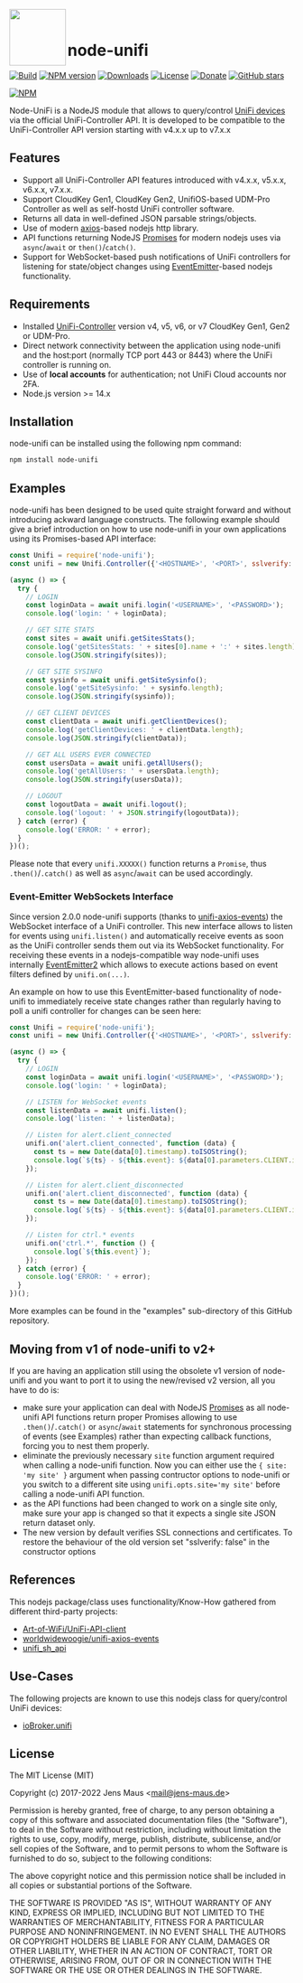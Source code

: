 <img height="100px" src="unifi.png" align="left"><br/>
# node-unifi

[![Build](https://github.com/jens-maus/node-unifi/workflows/CI/badge.svg)](https://github.com/jens-maus/node-unifi/actions)
[![NPM version](https://img.shields.io/npm/v/node-unifi.svg?logo=npm)](https://www.npmjs.com/package/node-unifi)
[![Downloads](https://img.shields.io/npm/dm/node-unifi.svg)](https://www.npmjs.com/package/node-unifi)
[![License](https://img.shields.io/github/license/jens-maus/node-unifi.svg)](https://github.com/jens-maus/node-unifi/blob/master/LICENSE)
[![Donate](https://img.shields.io/badge/Donate-PayPal-green.svg)](https://www.paypal.com/cgi-bin/webscr?cmd=_s-xclick&hosted_button_id=RAQSDY9YNZVCL)
[![GitHub stars](https://img.shields.io/github/stars/jens-maus/node-unifi.svg?style=social&label=Star)](https://github.com/jens-maus/node-unifi/stargazers/)

[![NPM](https://nodei.co/npm/node-unifi.png?downloads=true)](https://nodei.co/npm/node-unifi/)

Node-UniFi is a NodeJS module that allows to query/control [UniFi devices](http://www.ubnt.com/) via the official UniFi-Controller API. It is developed to be compatible to the UniFi-Controller API version starting with v4.x.x up to v7.x.x

## Features
* Support all UniFi-Controller API features introduced with v4.x.x, v5.x.x, v6.x.x, v7.x.x.
* Support CloudKey Gen1, CloudKey Gen2, UnifiOS-based UDM-Pro Controller as well as self-hostd UniFi controller software.
* Returns all data in well-defined JSON parsable strings/objects.
* Use of modern [axios](https://github.com/axios/axios)-based nodejs http library.
* API functions returning NodeJS [Promises](https://nodejs.dev/learn/understanding-javascript-promises) for modern nodejs uses via `async`/`await` or `then()`/`catch()`.
* Support for WebSocket-based push notifications of UniFi controllers for listening for state/object changes using [EventEmitter](https://github.com/EventEmitter2/EventEmitter2)-based nodejs functionality.

## Requirements
* Installed [UniFi-Controller](https://www.ubnt.com/download/unifi) version v4, v5, v6, or v7 CloudKey Gen1, Gen2 or UDM-Pro.
* Direct network connectivity between the application using node-unifi and the host:port (normally TCP port 443 or 8443) where the UniFi controller is running on.
* Use of **local accounts** for authentication; not UniFi Cloud accounts nor 2FA.
* Node.js version >= 14.x

## Installation
node-unifi can be installed using the following npm command:

```sh
npm install node-unifi
```

## Examples
node-unifi has been designed to be used quite straight forward and without introducing
ackward language constructs. The following example should give a brief introduction on
how to use node-unifi in your own applications using its Promises-based API interface:

```js
const Unifi = require('node-unifi');
const unifi = new Unifi.Controller({'<HOSTNAME>', '<PORT>', sslverify: false});

(async () => {
  try {
    // LOGIN
    const loginData = await unifi.login('<USERNAME>', '<PASSWORD>');
    console.log('login: ' + loginData);

    // GET SITE STATS
    const sites = await unifi.getSitesStats();
    console.log('getSitesStats: ' + sites[0].name + ':' + sites.length);
    console.log(JSON.stringify(sites));

    // GET SITE SYSINFO
    const sysinfo = await unifi.getSiteSysinfo();
    console.log('getSiteSysinfo: ' + sysinfo.length);
    console.log(JSON.stringify(sysinfo));

    // GET CLIENT DEVICES
    const clientData = await unifi.getClientDevices();
    console.log('getClientDevices: ' + clientData.length);
    console.log(JSON.stringify(clientData));

    // GET ALL USERS EVER CONNECTED
    const usersData = await unifi.getAllUsers();
    console.log('getAllUsers: ' + usersData.length);
    console.log(JSON.stringify(usersData));

    // LOGOUT
    const logoutData = await unifi.logout();
    console.log('logout: ' + JSON.stringify(logoutData));
  } catch (error) {
    console.log('ERROR: ' + error);
  }
})();
```

Please note that every `unifi.XXXXX()` function returns a `Promise`, thus `.then()`/`.catch()` as well as `async`/`await` can be used accordingly.

### Event-Emitter WebSockets Interface

Since version 2.0.0 node-unifi supports (thanks to [unifi-axios-events](https://github.com/worldwidewoogie/unifi-axios-events)) the WebSocket interface
of a UniFi controller. This new interface allows to listen for events using `unifi.listen()` and automatically receive events
as soon as the UniFi controller sends them out via its WebSocket functionality. For receiving these events in a nodejs-compatible
way node-unifi uses internally [EventEmitter2](https://github.com/EventEmitter2/EventEmitter2) which allows to execute actions based
on event filters defined by `unifi.on(...)`.

An example on how to use this EventEmitter-based functionality of node-unifi to immediately receive state changes rather than
regularly having to poll a unifi controller for changes can be seen here:

```js
const Unifi = require('node-unifi');
const unifi = new Unifi.Controller({'<HOSTNAME>', '<PORT>', sslverify: false});

(async () => {
  try {
    // LOGIN
    const loginData = await unifi.login('<USERNAME>', '<PASSWORD>');
    console.log('login: ' + loginData);

    // LISTEN for WebSocket events
    const listenData = await unifi.listen();
    console.log('listen: ' + listenData);

    // Listen for alert.client_connected
    unifi.on('alert.client_connected', function (data) {
      const ts = new Date(data[0].timestamp).toISOString();
      console.log(`${ts} - ${this.event}: ${data[0].parameters.CLIENT.id} (${data[0].parameters.CLIENT.name})`);
    });

    // Listen for alert.client_disconnected
    unifi.on('alert.client_disconnected', function (data) {
      const ts = new Date(data[0].timestamp).toISOString();
      console.log(`${ts} - ${this.event}: ${data[0].parameters.CLIENT.id} (${data[0].parameters.CLIENT.name})`);
    });

    // Listen for ctrl.* events
    unifi.on('ctrl.*', function () {
      console.log(`${this.event}`);
    });
  } catch (error) {
    console.log('ERROR: ' + error);
  }
})();
```

More examples can be found in the "examples" sub-directory of this GitHub repository.

## Moving from v1 of node-unifi to v2+
If you are having an application still using the obsolete v1 version of node-unifi and you want to port it to using the new/revised
v2 version, all you have to do is:

* make sure your application can deal with NodeJS [Promises](https://nodejs.dev/learn/understanding-javascript-promises) as all node-unifi API functions return proper Promises allowing to use `.then()`/`.catch()` or `async`/`await` statements for synchronous processing of events (see Examples) rather than expecting callback functions, forcing you to nest them properly.
* eliminate the previously necessary `site` function argument required when calling a node-unifi function. Now you can either use the `{ site: 'my site' }` argument when passing contructor options to node-unifi or you switch to a different site using `unifi.opts.site='my site'` before calling a node-unifi API function.
* as the API functions had been changed to work on a single site only, make sure your app is changed so that it expects a single site JSON return dataset only.
* The new version by default verifies SSL connections and certificates. To restore the behaviour of the old version set "sslverify: false" in the constructor options

## References
This nodejs package/class uses functionality/Know-How gathered from different third-party projects:

* [Art-of-WiFi/UniFi-API-client](https://github.com/Art-of-WiFi/UniFi-API-client)
* [worldwidewoogie/unifi-axios-events](https://github.com/worldwidewoogie/unifi-axios-events)
* [unifi_sh_api](https://dl.ui.com/unifi/5.12.35/unifi_sh_api)

## Use-Cases
The following projects are known to use this nodejs class for query/control UniFi devices:

* [ioBroker.unifi](https://github.com/iobroker-community-adapters/ioBroker.unifi)

## License
The MIT License (MIT)

Copyright (c) 2017-2022 Jens Maus &lt;mail@jens-maus.de&gt;

Permission is hereby granted, free of charge, to any person obtaining a copy
of this software and associated documentation files (the "Software"), to deal
in the Software without restriction, including without limitation the rights
to use, copy, modify, merge, publish, distribute, sublicense, and/or sell
copies of the Software, and to permit persons to whom the Software is
furnished to do so, subject to the following conditions:

The above copyright notice and this permission notice shall be included in
all copies or substantial portions of the Software.

THE SOFTWARE IS PROVIDED "AS IS", WITHOUT WARRANTY OF ANY KIND, EXPRESS OR
IMPLIED, INCLUDING BUT NOT LIMITED TO THE WARRANTIES OF MERCHANTABILITY,
FITNESS FOR A PARTICULAR PURPOSE AND NONINFRINGEMENT. IN NO EVENT SHALL THE
AUTHORS OR COPYRIGHT HOLDERS BE LIABLE FOR ANY CLAIM, DAMAGES OR OTHER
LIABILITY, WHETHER IN AN ACTION OF CONTRACT, TORT OR OTHERWISE, ARISING FROM,
OUT OF OR IN CONNECTION WITH THE SOFTWARE OR THE USE OR OTHER DEALINGS IN
THE SOFTWARE.
